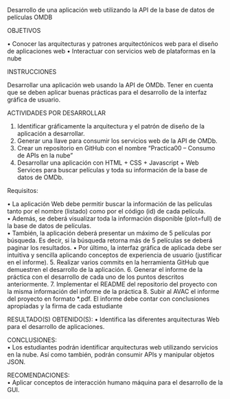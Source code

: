 Desarrollo de una aplicación web utilizando la API de la base de datos de películas OMDB

OBJETIVOS 

• Conocer las arquitecturas y patrones arquitectónicos web para el diseño de aplicaciones web 
• Interactuar con servicios web de plataformas en la nube 

INSTRUCCIONES 

Desarrollar una aplicación web usando la API de OMDb. Tener en cuenta que se deben aplicar buenas prácticas para el desarrollo de la interfaz gráfica de usuario.

ACTIVIDADES POR DESARROLLAR 

1. Identificar gráficamente la arquitectura y el patrón de diseño de la aplicación a desarrollar. 
2. Generar una llave para consumir los servicios web de la API de OMDb. 
3. Crear un repositorio en GitHub con el nombre “Practica00 – Consumo de APIs en la nube” 
4. Desarrollar una aplicación con HTML + CSS + Javascript + Web Services para buscar películas y toda su información de la base de datos de OMDb.  
 
Requisitos: 

• La aplicación Web debe permitir buscar la información de las películas tanto por el nombre (listado) como por el código (id) de cada película.  
• Además, se deberá visualizar toda la información disponible (plot=full) de la base de datos de películas.  
• También, la aplicación deberá presentar un máximo de 5 películas por búsqueda. Es decir, si la búsqueda retorna más de 5 películas se deberá paginar los resultados. 
• Por último, la interfaz gráfica de aplicada debe ser intuitiva y sencilla aplicando conceptos de experiencia de usuario (justificar en el informe). 
5. Realizar varios commits en la herramienta GitHub que demuestren el desarrollo de la aplicación. 
6. Generar el informe de la práctica con el desarrollo de cada uno de los puntos descritos anteriormente. 
7. Implementar el README del repositorio del proyecto con la misma información del informe de la práctica 
8. Subir al AVAC el informe del proyecto en formato *.pdf. El informe debe contar con conclusiones apropiadas y la firma de cada estudiante

RESULTADO(S) OBTENIDO(S): 
• Identifica las diferentes arquitecturas Web para el desarrollo de aplicaciones. 
 
CONCLUSIONES:  
• Los estudiantes podrán identificar arquitecturas web utilizando servicios en la nube. Así como también, podrán consumir APIs y manipular objetos JSON.

RECOMENDACIONES:  
• Aplicar conceptos de interacción humano máquina para el desarrollo de la GUI. 
